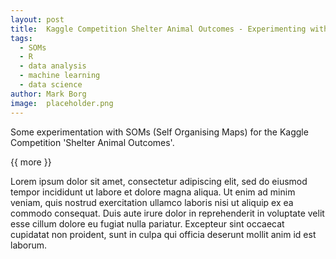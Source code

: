 ```yaml
---
layout: post
title:  Kaggle Competition Shelter Animal Outcomes - Experimenting with SOMs
tags:   
  - SOMs
  - R
  - data analysis
  - machine learning
  - data science
author: Mark Borg
image:  placeholder.png
---
```


Some experimentation with SOMs (Self Organising Maps) for the Kaggle Competition 'Shelter Animal Outcomes'.

{{ more }}

Lorem ipsum dolor sit amet, consectetur adipiscing elit, sed do eiusmod tempor incididunt ut labore et dolore magna aliqua. Ut enim ad minim veniam, quis nostrud exercitation ullamco laboris nisi ut aliquip ex ea commodo consequat. Duis aute irure dolor in reprehenderit in voluptate velit esse cillum dolore eu fugiat nulla pariatur. Excepteur sint occaecat cupidatat non proident, sunt in culpa qui officia deserunt mollit anim id est laborum.

